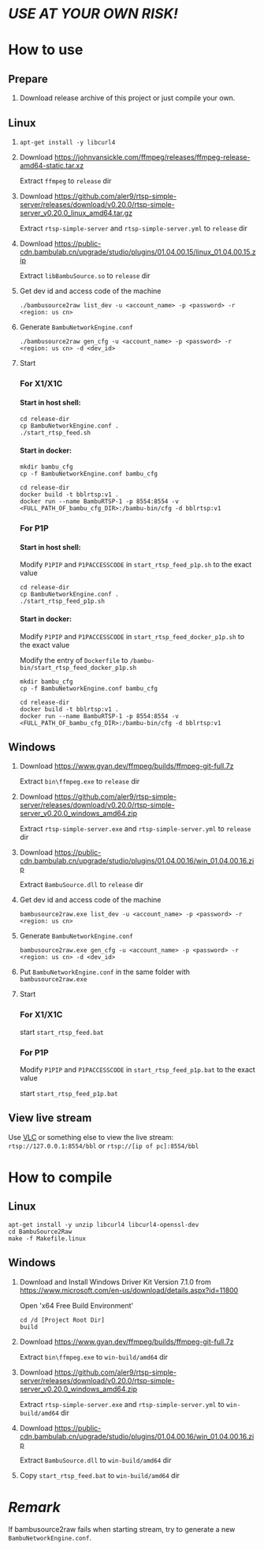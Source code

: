 # *USE AT YOUR OWN RISK!*

# How to use
## Prepare
1. Download release archive of this project or just compile your own.

## Linux
1. `apt-get install -y libcurl4`
        
2. Download <https://johnvansickle.com/ffmpeg/releases/ffmpeg-release-amd64-static.tar.xz>

   Extract `ffmpeg` to `release` dir
    
3. Download <https://github.com/aler9/rtsp-simple-server/releases/download/v0.20.0/rtsp-simple-server_v0.20.0_linux_amd64.tar.gz>

   Extract `rtsp-simple-server` and `rtsp-simple-server.yml` to `release` dir

4. Download <https://public-cdn.bambulab.cn/upgrade/studio/plugins/01.04.00.15/linux_01.04.00.15.zip>

   Extract `libBambuSource.so` to `release` dir

5. Get dev id and access code of the machine

   `./bambusource2raw list_dev -u <account_name> -p <password> -r <region: us cn>`

6. Generate `BambuNetworkEngine.conf`
    
    `./bambusource2raw gen_cfg -u <account_name> -p <password> -r <region: us cn> -d <dev_id>` 

7. Start
    ### For X1/X1C

    #### Start in host shell:

       cd release-dir
       cp BambuNetworkEngine.conf .
       ./start_rtsp_feed.sh
        
    #### Start in docker:

       mkdir bambu_cfg
       cp -f BambuNetworkEngine.conf bambu_cfg
            
       cd release-dir
       docker build -t bblrtsp:v1 .
       docker run --name BambuRTSP-1 -p 8554:8554 -v <FULL_PATH_OF_bambu_cfg_DIR>:/bambu-bin/cfg -d bblrtsp:v1

    ### For P1P

    #### Start in host shell:

     Modify `P1PIP` and `P1PACCESSCODE` in `start_rtsp_feed_p1p.sh` to the exact value

       cd release-dir
       cp BambuNetworkEngine.conf .
       ./start_rtsp_feed_p1p.sh
        
    #### Start in docker:

     Modify `P1PIP` and `P1PACCESSCODE` in `start_rtsp_feed_docker_p1p.sh` to the exact value

     Modify the entry of `Dockerfile` to `/bambu-bin/start_rtsp_feed_docker_p1p.sh`

       mkdir bambu_cfg
       cp -f BambuNetworkEngine.conf bambu_cfg
            
       cd release-dir
       docker build -t bblrtsp:v1 .
       docker run --name BambuRTSP-1 -p 8554:8554 -v <FULL_PATH_OF_bambu_cfg_DIR>:/bambu-bin/cfg -d bblrtsp:v1
            
## Windows
1. Download <https://www.gyan.dev/ffmpeg/builds/ffmpeg-git-full.7z>
   
   Extract `bin\ffmpeg.exe` to `release` dir
    
2. Download <https://github.com/aler9/rtsp-simple-server/releases/download/v0.20.0/rtsp-simple-server_v0.20.0_windows_amd64.zip>
   
   Extract `rtsp-simple-server.exe` and `rtsp-simple-server.yml` to `release` dir

3. Download <https://public-cdn.bambulab.cn/upgrade/studio/plugins/01.04.00.16/win_01.04.00.16.zip>
   
   Extract `BambuSource.dll` to `release` dir
        
4. Get dev id and access code of the machine

   `bambusource2raw.exe list_dev -u <account_name> -p <password> -r <region: us cn>`

5. Generate `BambuNetworkEngine.conf`
    
    `bambusource2raw.exe gen_cfg -u <account_name> -p <password> -r <region: us cn> -d <dev_id>` 

6. Put `BambuNetworkEngine.conf` in the same folder with `bambusource2raw.exe`

7. Start

    ### For X1/X1C

      start `start_rtsp_feed.bat`

    ### For P1P

      Modify `P1PIP` and `P1PACCESSCODE` in `start_rtsp_feed_p1p.bat` to the exact value

      start `start_rtsp_feed_p1p.bat`

## View live stream
Use [VLC](https://www.videolan.org/vlc/) or something else to view the live stream: `rtsp://127.0.0.1:8554/bbl` or `rtsp://[ip of pc]:8554/bbl`
    
# How to compile
## Linux
    apt-get install -y unzip libcurl4 libcurl4-openssl-dev 
    cd BambuSource2Raw
    make -f Makefile.linux

## Windows
1. Download and Install Windows Driver Kit Version 7.1.0 from <https://www.microsoft.com/en-us/download/details.aspx?id=11800>

   Open 'x64 Free Build Environment'

       cd /d [Project Root Dir]
       build

2. Download <https://www.gyan.dev/ffmpeg/builds/ffmpeg-git-full.7z>

   Extract `bin\ffmpeg.exe` to `win-build/amd64` dir
    
3. Download <https://github.com/aler9/rtsp-simple-server/releases/download/v0.20.0/rtsp-simple-server_v0.20.0_windows_amd64.zip>

   Extract `rtsp-simple-server.exe` and `rtsp-simple-server.yml` to `win-build/amd64` dir

4. Download <https://public-cdn.bambulab.cn/upgrade/studio/plugins/01.04.00.16/win_01.04.00.16.zip>

   Extract `BambuSource.dll` to `win-build/amd64` dir

5. Copy `start_rtsp_feed.bat` to `win-build/amd64` dir
        
# *Remark*
If bambusource2raw fails when starting stream, try to generate a new `BambuNetworkEngine.conf`.

